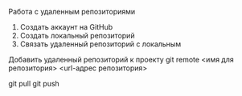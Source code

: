 Работа с удаленным репозиториями

1. Создать аккаунт на GitHub
2. Создать локальный репозиторий
3. Связать удаленный репозиторий с локальным

Добавить удаленный репозиторий к проекту
git remote <имя для репозитория> <url-адрес репозитория>


git pull
git push
